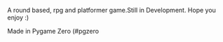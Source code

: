 A round based, rpg and platformer game.Still in Development. Hope you enjoy :)



Made in Pygame Zero (#pgzero
